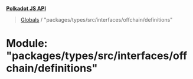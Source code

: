 **[Polkadot JS API](../README.md)**

> [Globals](../globals.md) / "packages/types/src/interfaces/offchain/definitions"

# Module: "packages/types/src/interfaces/offchain/definitions"
